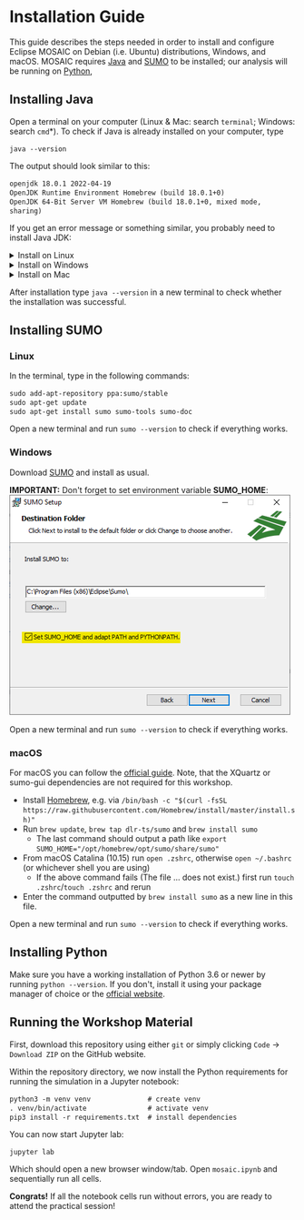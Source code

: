 # Installation Guide

This guide describes the steps needed in order to install and configure Eclipse MOSAIC on Debian (i.e. Ubuntu) distributions, Windows, and macOS.
MOSAIC requires [Java](https://www.java.com/en/) and [SUMO](https://www.eclipse.org/sumo/) to be installed; our analysis will be running on [Python](https://www.python.org/),


## Installing Java

Open a terminal on your computer (Linux & Mac: search `terminal`; Windows: search `cmd`*).
To check if Java is already installed on your computer, type

```
java --version
```

The output should look similar to this:

```shell
openjdk 18.0.1 2022-04-19
OpenJDK Runtime Environment Homebrew (build 18.0.1+0)
OpenJDK 64-Bit Server VM Homebrew (build 18.0.1+0, mixed mode, sharing)
```

If you get an error message or something similar, you probably need to install Java JDK:

<details>
  <summary>Install on Linux</summary>

  1. Download the [latest LTS release](https://adoptium.net/)
  2. Create a new directory in your home-folder called **adoptopenjdk**
  3. Copy/move the tarball from your download folder to **adoptopenjdk** and open a terminal in this folder
  4. Extract the tarball using `tar xzf OpenJDK17U-jdk_x64_linux_hotspot_17.0.3_7.tar.gz`
  5. The tarball should extract the following folder: **jdk-17.0.3+7**.
  6. Open a new terminal and type in the following commands: First `cd` and then `gedit .bashrc`.
  7. Insert the following line at the end: `export PATH=/home/<USERNAME>/adoptopenjdk/jdk-17.0.3+7/bin:$PATH`, save and exit. You can get your USERNAME using the command `whoami` in a terminal. 
</details>

<details>
  <summary>Install on Windows</summary>

  1. Download the [latest LTS release](https://adoptium.net/)
  2. Double click and run as administrator
  3. **IMPORANT:** You need to set the environment variable **JAVA_HOME**. See next Figure:
  
  ![How to set environment variable JAVA_HOME](fig/java_in3.png)
</details>

<details>
  <summary>Install on Mac</summary>

  1. Download the [latest LTS release](https://adoptium.net/)
  2. Install the `.pkg` file just like any other application
  3. Open a new terminal and type `java --version`. It should now be installed.
</details>

After installation type `java --version` in a new terminal to check whether the installation was successful.


## Installing SUMO

### Linux

In the terminal, type in the following commands:

```shell
sudo add-apt-repository ppa:sumo/stable
sudo apt-get update
sudo apt-get install sumo sumo-tools sumo-doc
```

Open a new terminal and run `sumo --version` to check if everything works.

### Windows

Download [SUMO](https://sumo.dlr.de/releases/1.9.2/sumo-win64-1.9.2.msi) and install as usual.

**IMPORTANT:** Don't forget to set environment variable **SUMO_HOME**:
![Environment variable SUMO_HOME](fig/sumo_ins.png)

Open a new terminal and run `sumo --version` to check if everything works.

### macOS

For macOS you can follow the [official guide](https://sumo.dlr.de/docs/Installing/index.html#macos).
Note, that the XQuartz or sumo-gui dependencies are not required for this workshop.

- Install [Homebrew](https://brew.sh/), e.g. via `/bin/bash -c "$(curl -fsSL https://raw.githubusercontent.com/Homebrew/install/master/install.sh)"`
- Run `brew update`, `brew tap dlr-ts/sumo` and `brew install sumo`
  - The last command should output a path like `export SUMO_HOME="/opt/homebrew/opt/sumo/share/sumo"`
- From macOS Catalina (10.15) run `open .zshrc`, otherwise `open ~/.bashrc` (or whichever shell you are using)
  - If the above command fails (The file ... does not exist.) first run `touch .zshrc`/`touch .zshrc` and rerun
- Enter the command outputted by `brew install sumo` as a new line in this file.

Open a new terminal and run `sumo --version` to check if everything works.


<div style="page-break-after: always;"></div>


## Installing Python

Make sure you have a working installation of Python 3.6 or newer by running `python --version`.
If you don't, install it using your package manager of choice or the [official website](https://www.python.org/downloads/).


## Running the Workshop Material

First, download this repository using either `git` or simply clicking `Code` -> `Download ZIP` on the GitHub website.

Within the repository directory, we now  install the Python requirements for running the simulation in a Jupyter notebook:

```
python3 -m venv venv              # create venv
. venv/bin/activate               # activate venv
pip3 install -r requirements.txt  # install dependencies
```

You can now start Jupyter lab:
```
jupyter lab
```

Which should open a new browser window/tab. Open `mosaic.ipynb` and sequentially run all cells.

**Congrats!** If all the notebook cells run without errors, you are ready to attend the practical session!
